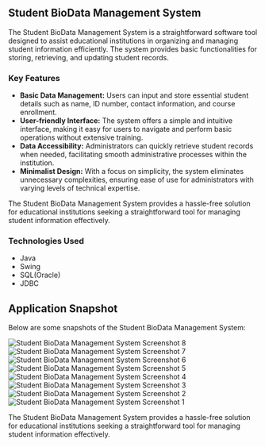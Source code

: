 <h2>Student BioData Management System</h2>
<p>The Student BioData Management System is a straightforward software tool designed to assist educational institutions in organizing and managing student information efficiently. The system provides basic functionalities for storing, retrieving, and updating student records.</p>

<h3>Key Features</h3>
<ul>
  <li><strong>Basic Data Management:</strong> Users can input and store essential student details such as name, ID number, contact information, and course enrollment.</li>
  <li><strong>User-friendly Interface:</strong> The system offers a simple and intuitive interface, making it easy for users to navigate and perform basic operations without extensive training.</li>
  <li><strong>Data Accessibility:</strong> Administrators can quickly retrieve student records when needed, facilitating smooth administrative processes within the institution.</li>
  <li><strong>Minimalist Design:</strong> With a focus on simplicity, the system eliminates unnecessary complexities, ensuring ease of use for administrators with varying levels of technical expertise.</li>
</ul>

<p>The Student BioData Management System provides a hassle-free solution for educational institutions seeking a straightforward tool for managing student information effectively.</p>

<h3>Technologies Used</h3>
<ul>
  <li>Java</li>
  <li>Swing</li>
  <li>SQL(Oracle)</li>
  <li>JDBC</li>
</ul>

<h2>Application Snapshot</h2>
<p>Below are some snapshots of the Student BioData Management System:</p>
<img src="https://github.com/user-attachments/assets/696957de-2cc7-4909-a3d3-3ce000af1bd0" alt="Student BioData Management System Screenshot 8">
<img src="https://github.com/user-attachments/assets/c9d40334-5edf-4d53-aa19-a7e1787fe713" alt="Student BioData Management System Screenshot 7">
<img src="https://github.com/user-attachments/assets/30fa0a46-336d-42a2-ab0e-53d8e052d657" alt="Student BioData Management System Screenshot 6">
<img src="https://github.com/user-attachments/assets/e5f4c226-1295-453d-8d90-981634903650" alt="Student BioData Management System Screenshot 5">
<img src="https://github.com/user-attachments/assets/36388bea-51ef-4abd-8898-9c6db59aad0d" alt="Student BioData Management System Screenshot 4">
<img src="https://github.com/user-attachments/assets/0bf2eb8d-372e-4092-8ec7-f4a2e7bf1c98" alt="Student BioData Management System Screenshot 3">
<img src="https://github.com/user-attachments/assets/473de518-8501-4267-a78b-cbb0fb0bf0a2" alt="Student BioData Management System Screenshot 2">
<img src="https://github.com/user-attachments/assets/03eaad6b-1b35-44fb-a8b5-66fe3c0576df" alt="Student BioData Management System Screenshot 1">


<p>The Student BioData Management System provides a hassle-free solution for educational institutions seeking a straightforward tool for managing student information effectively.</p>


